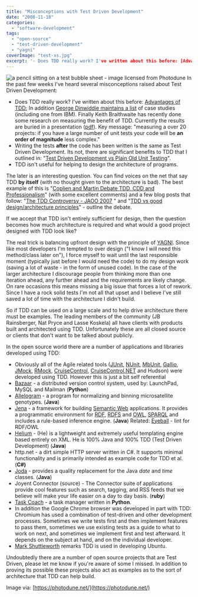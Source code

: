 ```yaml
---
title: "Misconceptions with Test Driven Development"
date: "2008-11-18"
categories: 
  - "software-development"
tags: 
  - "open-source"
  - "test-driven-development"
  - "yagni"
coverImage: "test-xs.jpg"
excerpt: '- Does TDD really work? I've written about this before: [Advantages of'
---
```


![a pencil sitting on a test bubble sheet - image licensed from Photodune](src/content/blog/misconceptions-with-test-driven-development/images/test-xs.jpg) In the past few weeks I've heard several misconceptions raised about Test Driven Development:

- Does TDD really work? I've written about this before: [Advantages of TDD](/blog/advantages-of-tdd "Advantages of TDD"); In addition [George Dinwiddie maintains a list](https://biblio.gdinwiddie.com/biblio/StudiesOfTestDrivenDevelopment) of case studies (including one from IBM). Finally Keith Braithwaite has recently done some research on measuring the benefit of TDD. Currently the results are buried in a presentation ([pdf](https://www.keithbraithwaite.demon.co.uk/professional/presentations/2008/qcon/MeasureForMeasure.pdf)). Key message: "measuring a over 20 projects: if you have a large number of unit tests your code will be **an order of magnitude** less complex."
- Writing the tests **after** the code has been written is the same as Test Driven Development. Its not, there are significant benefits to TDD that I outlined in: "[Test Driven Development vs Plain Old Unit Testing](/blog/test-driven-dev)".
- TDD isn't useful for helping to design the architecture of programs.

The later is an interesting question. You can find voices on the net that say TDD **by itself** (with no thought given to the architecture is bad). The best example of this is "[Coplien and Martin Debate TDD, CDD and Professionalism](https://www.infoq.com/interviews/coplien-martin-tdd/)" (with some excellent comments) and a few blog posts that follow: "[The TDD Controversy - JAOO 2007](https://community.ative.dk/blogs/ative/archive/2007/09/28/the-tdd-controversy-jaoo-2007.aspx) " and "[TDD vs good design/architecture principles](https://xebia.com/blog/tdd-vs-good-designarchitecture-principles/)" - outline the debate.

If we accept that TDD isn't entirely sufficient for design, then the question becomes how much architecture is required and what would a good project designed with TDD look like?

The real trick is balancing upfront design with the principle of [YAGNI](https://en.wikipedia.org/wiki/You_aren%27t_gonna_need_it). Since like most developers I'm tempted to over design ("I know I will need this method/class later on"), I force myself to wait until the last responsible moment (typically just before I would need the code) to do my design work (saving a lot of waste - in the form of unused code). In the case of the larger architecture I discourage people from thinking more than one iteration ahead, any further ahead and the requirements are likely change. On rare occasions this means missing a big issue that forces a lot of rework. Since I have a rock solid tests I'm not all that upset and I believe I've still saved a lot of time with the architecture I didn't build.

So if TDD can be used on a large scale and to help drive architecture there must be examples. The leading members of the community (JB Rainsberger, Nat Pryce and Lasse Koskela) all have clients with products built and architected using TDD. Unfortunately these are all closed source or clients that don't want to be talked about publicly.

In the open source world there are a number of applications and libraries developed using TDD:

- Obviously all of the Agile related tools ([JUnit](https://sourceforge.net/projects/junit/files/junit/), [NUnit](https://nunit.org), [MbUnit](https://code.google.com/p/mb-unit/), [Gallio](https://www.gallio.org/), [JMock](https://jmock.org/repository.html), [RMock](https://sourceforge.net/projects/rmock/files/rmock/2.0.0/), [CruiseControl](https://cruisecontrol.sourceforge.net/svn.html), [CruiseControl.NET](https://confluence.public.thoughtworks.org/display/CCNET/Welcome+to+CruiseControl.NET) and Hudson) were developed using TDD. However this is just a bit self referential
- [Bazaar](http://bazaar.canonical.com/en/) - a distributed version control system, used by: LaunchPad, MySQL and Mailman (**Python**)
- [Allelogram](https://code.google.com/p/allelogram/) - a program for normalizing and binning microsatellite genotypes. (**Java**)
- [Jena](https://jena.sourceforge.net/) - a framework for building [Semantic Web](https://www.w3.org/2001/sw/) applications. It provides a programmatic environment for [RDF](https://www.w3.org/RDF/), [RDFS](https://www.w3.org/TR/rdf-schema/) and [OWL](https://www.w3.org/2001/sw/WebOnt/), [SPARQL](https://www.w3.org/TR/rdf-sparql-query/) and includes a rule-based inference engine. (**Java**) Related: [Eyeball](https://jena.sourceforge.net/Eyeball/) - lint for RDF/OWL
- [Helium](https://sourceforge.net/projects/he-project/files/) - (He) is a lightweight and extremely useful templating engine based entirely on XML. He is 100% Java and 100% TDD (Test Driven Development) (**Java**)
- http.net - a dirt simple HTTP server written in C#. It supports minimal functionality and is primarily intended as example code for TDD et al. (**C#)**
- [Joda](https://joda-time.sourceforge.net/) - provides a quality replacement for the Java _date_ and _time_ classes. (**Java**)
- Joyent Connector (source) - The Connector suite of applications provide cool features such as search, tagging, and RSS feeds that we believe will make your life easier on a day to day basis. (**ruby**)
- [Task Coach](https://www.taskcoach.org/) - a task manager written in **Python**.
- In addition the Google Chrome browser was developed in part with TDD: Chromium has used a combination of test-driven and other development processes. Sometimes we write tests first and then implement features to pass them, sometimes we use existing tests as a guide to what to work on next, and sometimes we implement first and test afterward. It depends on the subject at hand, and on the individual developer.
- [Mark Shuttleworth](https://www.markshuttleworth.com/archives/150) remarks TDD is used in developing Ubuntu.

Undoubtedly there are a number of open source projects that are Test Driven, please let me know if you're aware of some I missed. In addition to proving its possible these projects also act as examples as to the sort of architecture that TDD can help build.

Image via: [https://photodune.net/](https://photodune.net/)
